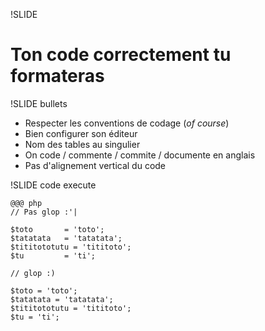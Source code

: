 !SLIDE

# Ton code correctement tu formateras #

!SLIDE bullets

* Respecter les conventions de codage (_of course_)
* Bien configurer son éditeur
* Nom des tables au singulier
* On code / commente / commite / documente en anglais
* Pas d'alignement vertical du code

!SLIDE code execute

    @@@ php
    // Pas glop :'|

    $toto       = 'toto';
    $tatatata   = 'tatatata';
    $tititototutu = 'tititoto';
    $tu         = 'ti';

    // glop :)

    $toto = 'toto';
    $tatatata = 'tatatata';
    $tititototutu = 'tititoto';
    $tu = 'ti';
